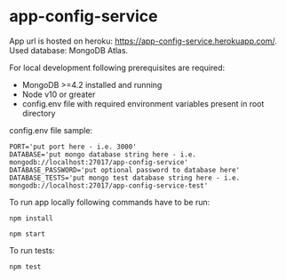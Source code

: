 # app-config-service

App url is hosted on heroku: https://app-config-service.herokuapp.com/. Used database: MongoDB Atlas.

For local development following prerequisites are required:

- MongoDB >=4.2 installed and running
- Node v10 or greater
- config.env file with required environment variables present in root directory

config.env file sample:

```
PORT='put port here - i.e. 3000'
DATABASE='put mongo database string here - i.e. mongodb://localhost:27017/app-config-service'
DATABASE_PASSWORD='put optional password to database here'
DATABASE_TESTS='put mongo test database string here - i.e. mongodb://localhost:27017/app-config-service-test'
```

To run app locally following commands have to be run:

`npm install`

`npm start`

To run tests:

`npm test`
